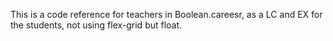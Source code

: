 This is a code reference for teachers in Boolean.careesr, as a LC and EX for the students, not using flex-grid but float.
